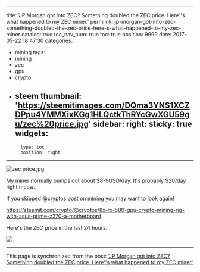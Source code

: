 
---
title: 'JP Morgan got into ZEC?  Something doubled the ZEC price.  Here''s what happened to my ZEC miner.'
permlink: jp-morgan-got-into-zec-something-doubled-the-zec-price-here-s-what-happened-to-my-zec-miner
catalog: true
toc_nav_num: true
toc: true
position: 9999
date: 2017-05-22 18:47:30
categories:
- mining
tags:
- mining
- zec
- gpu
- crypto
- steem
thumbnail: 'https://steemitimages.com/DQma3YNS1XCZDPpu4YMMXixKGg1HLQctkThRYcGwXGU59gu/zec%20price.jpg'
sidebar:
    right:
        sticky: true
widgets:
    -
        type: toc
        position: right
---


![zec price.jpg](https://steemitimages.com/DQma3YNS1XCZDPpu4YMMXixKGg1HLQctkThRYcGwXGU59gu/zec%20price.jpg)

My miner normally pumps out about $8-9USD/day.  It's probably $20/day right meow.

If you skipped @cryptos post on mining you may want to look again!

https://steemit.com/crypto/@cryptos/8x-rx-580-gpu-crypto-mining-rig-with-asus-prime-z270-a-motherboard

Here's the ZEC price in the last 24 hours.


![](https://steemitimages.com/DQmbFCprrm681B7xvF3VmYH9ZrXJoJBgD4SYH71p8vAenFT/image.png)

- - -

This page is synchronized from the post: ['JP Morgan got into ZEC?  Something doubled the ZEC price.  Here''s what happened to my ZEC miner.'](https://steemit.com/@aggroed/jp-morgan-got-into-zec-something-doubled-the-zec-price-here-s-what-happened-to-my-zec-miner)
